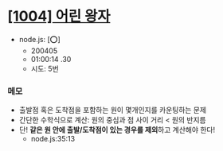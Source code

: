 # [[1004] 어린 왕자](http://icpc.me/1004)

- node.js: [:o:]
  - 200405
  -  01:00:14 .30 
  - 시도: 5번


### 메모
 - 출발점 혹은 도착점을 포함하는 원이 몇개인지를 카운팅하는 문제
 - 간단한 수학식으로 계산: 원의 중심과 점 사이 거리 < 원의 반지름
 - 단! **같은 원 안에 출발/도착점이 있는 경우를 제외**하고 계산해야 한다!
   - node.js:35:13
